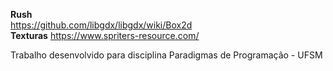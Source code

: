**Rush**  
https://github.com/libgdx/libgdx/wiki/Box2d  
**Texturas**  https://www.spriters-resource.com/  

Trabalho desenvolvido para disciplina Paradigmas de Programação - UFSM